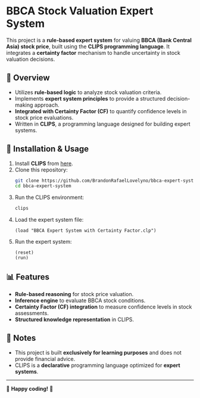 # BBCA Stock Valuation Expert System  

This project is a **rule-based expert system** for valuing **BBCA (Bank Central Asia) stock price**, built using the **CLIPS programming language**. It integrates a **certainty factor** mechanism to handle uncertainty in stock valuation decisions.  

## 📌 Overview  
- Utilizes **rule-based logic** to analyze stock valuation criteria.  
- Implements **expert system principles** to provide a structured decision-making approach.  
- **Integrated with Certainty Factor (CF)** to quantify confidence levels in stock price evaluations.  
- Written in **CLIPS**, a programming language designed for building expert systems.  

## 🚀 Installation & Usage  
1. Install **CLIPS** from [here](http://www.clipsrules.net/).  
2. Clone this repository:  
   ```bash
   git clone https://github.com/BrandonRafaelLovelyno/bbca-expert-system.git  
   cd bbca-expert-system  
   ```  
3. Run the CLIPS environment:  
   ```bash
   clips  
   ```  
4. Load the expert system file:  
   ```clips
   (load "BBCA Expert System with Certainty Factor.clp")  
   ```  
5. Run the expert system:  
   ```clips
   (reset)  
   (run)  
   ```  

## 📊 Features  
- **Rule-based reasoning** for stock price valuation.  
- **Inference engine** to evaluate BBCA stock conditions.  
- **Certainty Factor (CF) integration** to measure confidence levels in stock assessments.  
- **Structured knowledge representation** in CLIPS.  

## 📎 Notes  
- This project is built **exclusively for learning purposes** and does not provide financial advice.  
- CLIPS is a **declarative** programming language optimized for **expert systems**.  

---  
📢 **Happy coding!** 🎯
